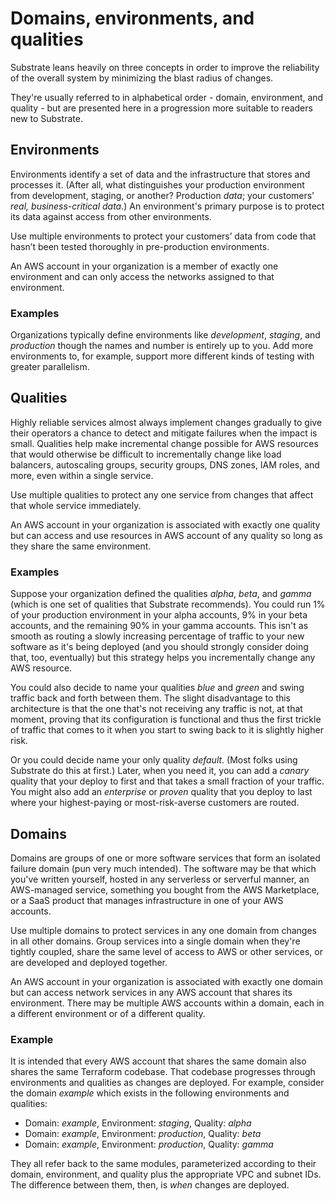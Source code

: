 # Domains, environments, and qualities

Substrate leans heavily on three concepts in order to improve the reliability of the overall system by minimizing the blast radius of changes.

They're usually referred to in alphabetical order - domain, environment, and quality - but are presented here in a progression more suitable to readers new to Substrate.

## Environments

Environments identify a set of data and the infrastructure that stores and processes it. (After all, what distinguishes your production environment from development, staging, or another? Production _data_; your customers' _real, business-critical data_.) An environment's primary purpose is to protect its data against access from other environments.

Use multiple environments to protect your customers’ data from code that hasn’t been tested thoroughly in pre-production environments.

An AWS account in your organization is a member of exactly one environment and can only access the networks assigned to that environment.

### Examples

Organizations typically define environments like _development_, _staging_, and _production_ though the names and number is entirely up to you. Add more environments to, for example, support more different kinds of testing with greater parallelism.

## Qualities

Highly reliable services almost always implement changes gradually to give their operators a chance to detect and mitigate failures when the impact is small. Qualities help make incremental change possible for AWS resources that would otherwise be difficult to incrementally change like load balancers, autoscaling groups, security groups, DNS zones, IAM roles, and more, even within a single service.

Use multiple qualities to protect any one service from changes that affect that whole service immediately.

An AWS account in your organization is associated with exactly one quality but can access and use resources in AWS account of any quality so long as they share the same environment.

### Examples

Suppose your organization defined the qualities _alpha_, _beta_, and _gamma_ (which is one set of qualities that Substrate recommends). You could run 1% of your production environment in your alpha accounts, 9% in your beta accounts, and the remaining 90% in your gamma accounts. This isn't as smooth as routing a slowly increasing percentage of traffic to your new software as it's being deployed (and you should strongly consider doing that, too, eventually) but this strategy helps you incrementally change any AWS resource.

You could also decide to name your qualities _blue_ and _green_ and swing traffic back and forth between them. The slight disadvantage to this architecture is that the one that's not receiving any traffic is not, at that moment, proving that its configuration is functional and thus the first trickle of traffic that comes to it when you start to swing back to it is slightly higher risk.

Or you could decide name your only quality _default_. (Most folks using Substrate do this at first.) Later, when you need it, you can add a _canary_ quality that your deploy to first and that takes a small fraction of your traffic. You might also add an _enterprise_ or _proven_ quality that you deploy to last where your highest-paying or most-risk-averse customers are routed.

## Domains

Domains are groups of one or more software services that form an isolated failure domain (pun very much intended). The software may be that which you've written yourself, hosted in any serverless or serverful manner, an AWS-managed service, something you bought from the AWS Marketplace, or a SaaS product that manages infrastructure in one of your AWS accounts.

Use multiple domains to protect services in any one domain from changes in all other domains. Group services into a single domain when they're tightly coupled, share the same level of access to AWS or other services, or are developed and deployed together.

An AWS account in your organization is associated with exactly one domain but can access network services in any AWS account that shares its environment. There may be multiple AWS accounts within a domain, each in a different environment or of a different quality.

### Example

It is intended that every AWS account that shares the same domain also shares the same Terraform codebase. That codebase progresses through environments and qualities as changes are deployed. For example, consider the domain _example_ which exists in the following environments and qualities:

* Domain: _example_, Environment: _staging_, Quality: _alpha_
* Domain: _example_, Environment: _production_, Quality: _beta_
* Domain: _example_, Environment: _production_, Quality: _gamma_

They all refer back to the same modules, parameterized according to their domain, environment, and quality plus the appropriate VPC and subnet IDs. The difference between them, then, is _when_ changes are deployed.
